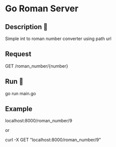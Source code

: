 # Go Roman Server

## Description 📄 

Simple int to roman number converter using path url

## Request

GET /roman_number/{number}

## Run 🚀️ 

go run main.go

## Example

localhost:8000/roman_number/9

or 

curl -X GET "localhost:8000/roman_number/9"
